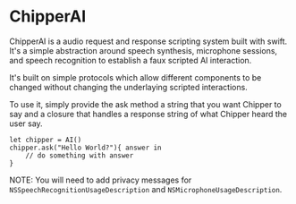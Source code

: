 # ChipperAI

ChipperAI is a audio request and response scripting system built with swift. It's a simple abstraction around speech synthesis, microphone sessions, and speech recognition to establish a faux scripted AI interaction.

It's built on simple protocols which allow different components to be changed without changing the underlaying scripted interactions.



To use it, simply provide the ask method a string that you want Chipper to say and a closure that handles a response string of what Chipper heard the user say. 

```
let chipper = AI()
chipper.ask("Hello World?"){ answer in
    // do something with answer
}
```

NOTE: You will need to add privacy messages for `NSSpeechRecognitionUsageDescription` and `NSMicrophoneUsageDescription`.
